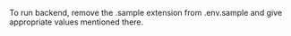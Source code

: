 To run backend, remove the .sample extension from .env.sample and give appropriate values mentioned there.